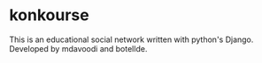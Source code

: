 konkourse
===============
This is an educational social network written with python's Django. Developed by mdavoodi and botellde.
